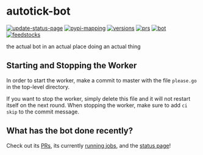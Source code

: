 # autotick-bot
[![update-status-page](https://github.com/regro/autotick-bot/workflows/update-status-page/badge.svg)](https://github.com/regro/autotick-bot/actions?query=workflow%3Aupdate-status-page)
[![pypi-mapping](https://github.com/regro/autotick-bot/workflows/pypi-mapping/badge.svg)](https://github.com/regro/autotick-bot/actions?query=workflow%3Apypi-mapping)
[![versions](https://github.com/regro/autotick-bot/workflows/versions/badge.svg)](https://github.com/regro/autotick-bot/actions?query=workflow%3Aversions)
[![prs](https://github.com/regro/autotick-bot/workflows/prs/badge.svg)](https://github.com/regro/autotick-bot/actions?query=workflow%3Aprs)
[![bot](https://github.com/regro/autotick-bot/workflows/bot/badge.svg)](https://github.com/regro/autotick-bot/actions?query=workflow%3Abot)
[![feedstocks](https://github.com/regro/autotick-bot/workflows/feedstocks/badge.svg)](https://github.com/regro/autotick-bot/actions?query=workflow%3Afeedstocks)

the actual bot in an actual place doing an actual thing

## Starting and Stopping the Worker

In order to start the worker, make a commit to master with the file `please.go`
in the top-level directory.

If you want to stop the worker, simply delete this file and it will not restart
itself on the next round. When stopping the worker, make sure to add `ci skip` to the commit message. 

## What has the bot done recently?

Check out its [PRs](https://github.com/pulls?utf8=%E2%9C%93&q=is%3Aopen+is%3Apr+author%3Aregro-cf-autotick-bot+archived%3Afalse+), its currently [running jobs](https://github.com/regro/autotick-bot/actions?query=is%3Ain_progress++), and the [status page](https://conda-forge.org/status/#current_migrations)!

